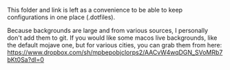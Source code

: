 This folder and link is left as a convenience to be able to keep configurations
in one place (.dotfiles).

Because backgrounds are large and from various sources, I personally don't add
them to git. If you would like some macos live backgrounds, like the default
mojave one, but for various cities, you can grab them from here:
https://www.dropbox.com/sh/mpbepobjclorps2/AACvW4wqDGN_SVoMRb7bKt0Sa?dl=0
